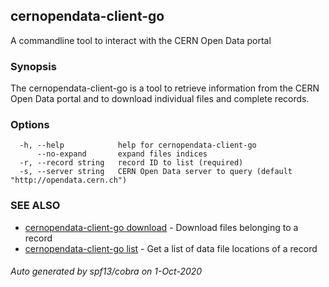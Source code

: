 ## cernopendata-client-go

A commandline tool to interact with the CERN Open Data portal

### Synopsis

The cernopendata-client-go is a tool to retrieve information
from the CERN Open Data portal and to download individual
files and complete records.

### Options

```
  -h, --help            help for cernopendata-client-go
      --no-expand       expand files indices
  -r, --record string   record ID to list (required)
  -s, --server string   CERN Open Data server to query (default "http://opendata.cern.ch")
```

### SEE ALSO

* [cernopendata-client-go download](cernopendata-client-go_download.md)	 - Download files belonging to a record
* [cernopendata-client-go list](cernopendata-client-go_list.md)	 - Get a list of data file locations of a record

###### Auto generated by spf13/cobra on 1-Oct-2020
